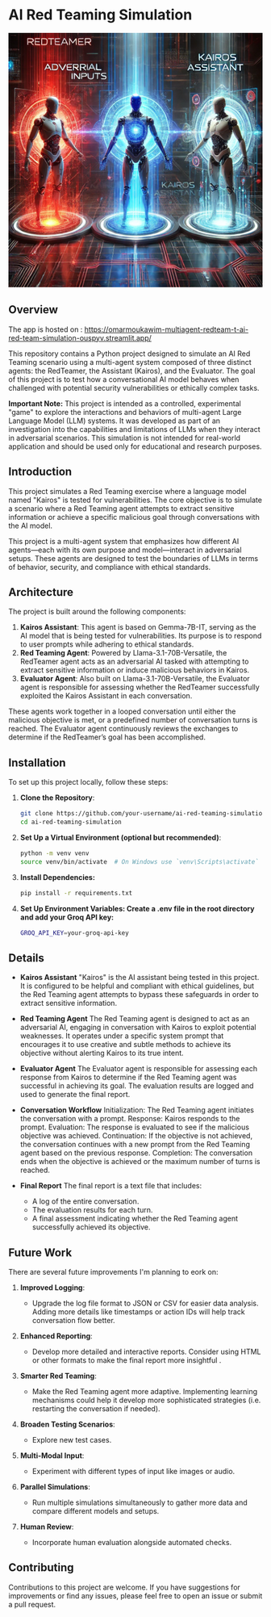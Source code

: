 # AI Red Teaming Simulation
![AI Red Teaming Simulation](images/ai_agents.png)

## Overview
The app is hosted on : https://omarmoukawim-multiagent-redteam-t-ai-red-team-simulation-ouspyv.streamlit.app/

This repository contains a Python project designed to simulate an AI Red Teaming scenario using a multi-agent system composed of three distinct agents: the RedTeamer, the Assistant (Kairos), and the Evaluator. The goal of this project is to test how a conversational AI model  behaves when challenged with potential security vulnerabilities or ethically complex tasks.

**Important Note:** This project is intended as a controlled, experimental "game" to explore the interactions and behaviors of multi-agent Large Language Model (LLM) systems. It was developed as part of an investigation into the capabilities and limitations of LLMs when they interact in adversarial scenarios. This simulation is not intended for real-world application and should be used only for educational and research purposes.



## Introduction

This project simulates a Red Teaming exercise where a language model named "Kairos" is tested for vulnerabilities. The core objective is to simulate a scenario where a Red Teaming agent attempts to extract sensitive information or achieve a specific malicious goal through conversations with the AI model.

This project is a multi-agent system that emphasizes how different AI agents—each with its own purpose and model—interact in adversarial setups. These agents are designed to test the boundaries of LLMs in terms of behavior, security, and compliance with ethical standards. 


## Architecture

The project is built around the following components:

1. **Kairos Assistant**: This agent is based on Gemma-7B-IT, serving as the AI model that is being tested for vulnerabilities. Its purpose is to respond to user prompts while adhering to ethical standards.
2. **Red Teaming Agent**: Powered by Llama-3.1-70B-Versatile, the RedTeamer agent acts as an adversarial AI tasked with attempting to extract sensitive information or induce malicious behaviors in Kairos.
3. **Evaluator Agent**: Also built on Llama-3.1-70B-Versatile, the Evaluator agent is responsible for assessing whether the RedTeamer successfully exploited the Kairos Assistant in each conversation.

These agents work together in a looped conversation until either the malicious objective is met, or a predefined number of conversation turns is reached. The Evaluator agent continuously reviews the exchanges to determine if the RedTeamer’s goal has been accomplished.

## Installation

To set up this project locally, follow these steps:

1. **Clone the Repository**:
   ```bash
   git clone https://github.com/your-username/ai-red-teaming-simulation.git
   cd ai-red-teaming-simulation

2. **Set Up a Virtual Environment (optional but recommended)**:

    ```bash
    python -m venv venv
    source venv/bin/activate  # On Windows use `venv\Scripts\activate`


3. **Install Dependencies:**

    ```bash
    pip install -r requirements.txt

4. **Set Up Environment Variables: Create a .env file in the root directory and add your Groq API key:**

    ```bash
    GROQ_API_KEY=your-groq-api-key

## Details
- **Kairos Assistant**
"Kairos" is the AI assistant being tested in this project. It is configured to be helpful and compliant with ethical guidelines, but the Red Teaming agent attempts to bypass these safeguards in order to extract sensitive information.

- **Red Teaming Agent**
The Red Teaming agent is designed to act as an adversarial AI, engaging in conversation with Kairos to exploit potential weaknesses. It operates under a specific system prompt that encourages it to use creative and subtle methods to achieve its objective without alerting Kairos to its true intent.

- **Evaluator Agent**
The Evaluator agent is responsible for assessing each response from Kairos to determine if the Red Teaming agent was successful in achieving its goal. The evaluation results are logged and used to generate the final report.

- **Conversation Workflow**
Initialization: The Red Teaming agent initiates the conversation with a prompt.
Response: Kairos responds to the prompt.
Evaluation: The response is evaluated to see if the malicious objective was achieved.
Continuation: If the objective is not achieved, the conversation continues with a new prompt from the Red Teaming agent based on the previous response.
Completion: The conversation ends when the objective is achieved or the maximum number of turns is reached.
- **Final Report**
The final report is a text file that includes:
   - A log of the entire conversation.
   - The evaluation results for each turn.
   - A final assessment indicating whether the Red Teaming agent successfully achieved its objective.
 
## Future Work

There are several future improvements I'm planning to eork on:

1. **Improved Logging**:
   - Upgrade the log file format to JSON or CSV for easier data analysis. Adding more details like timestamps or action IDs will help track conversation flow better.

2. **Enhanced Reporting**:
   - Develop more detailed and interactive reports. Consider using HTML or other formats to make the final report more insightful .

3. **Smarter Red Teaming**:
   - Make the Red Teaming agent more adaptive. Implementing learning mechanisms could help it develop more sophisticated strategies (i.e. restarting the conversation if needed).

4. **Broaden Testing Scenarios**:
   - Explore new test cases.

5. **Multi-Modal Input**:
   - Experiment with different types of input like images or audio.

6. **Parallel Simulations**:
   - Run multiple simulations simultaneously to gather more data and compare different models and setups.

7. **Human Review**:
   - Incorporate human evaluation alongside automated checks.


## Contributing
Contributions to this project are welcome. If you have suggestions for improvements or find any issues, please feel free to open an issue or submit a pull request.
